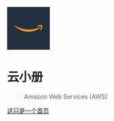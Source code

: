 <img src="./allinaws.jpg" alt="logo" style="zoom:25%;" />

# 云小册

> Amazon Web Services (AWS)

[这只是一个首页](README)
